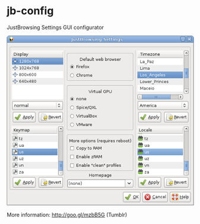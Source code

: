 jb-config
=========

JustBrowsing Settings GUI configurator

![Screenshot](/jb-settings.png)

More information: http://goo.gl/mzbB5G (Tumblr)
